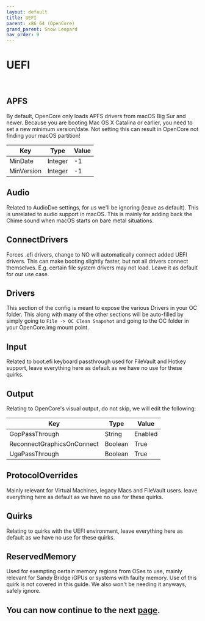 ```yaml
---
layout: default
title: UEFI
parent: x86_64 (OpenCore)
grand_parent: Snow Leopard
nav_order: 9
---
```


# UEFI

<a href="https://raw.githubusercontent.com/royalgraphx/DarwinKVM/main/docs/assets/OpenCoreProMacUEFI.png"><img src="../../../../assets/OpenCoreProMacUEFI.png" alt=""></a>
<a href="https://raw.githubusercontent.com/royalgraphx/DarwinKVM/main/docs/assets/OpenCoreProMacUEFI2.png"><img src="../../../../assets/OpenCoreProMacUEFI2.png" alt=""></a>

## APFS

By default, OpenCore only loads APFS drivers from macOS Big Sur and newer. Because you are booting Mac OS X Catalina or earlier, you need to set a new minimum version/date. Not setting this can result in OpenCore not finding your macOS partition!

| Key | Type | Value |
| ----- | ----- | ----- |
| MinDate | Integer | -1 |
| MinVersion | Integer | -1 |

## Audio

Related to AudioDxe settings, for us we'll be ignoring (leave as default). This is unrelated to audio support in macOS. This is mainly for adding back the Chime sound when macOS starts on bare metal situations.

## ConnectDrivers

Forces .efi drivers, change to NO will automatically connect added UEFI drivers. This can make booting slightly faster, but not all drivers connect themselves. E.g. certain file system drivers may not load. Leave it as default for our use case.

## Drivers

This section of the config is meant to expose the various Drivers in your OC folder. This along with many of the other sections will be auto-filled by simply going to ``File -> OC Clean Snapshot`` and going to the OC folder in your OpenCore.img mount point.

## Input

Related to boot.efi keyboard passthrough used for FileVault and Hotkey support, leave everything here as default as we have no use for these quirks.

## Output

Relating to OpenCore's visual output, do not skip, we will edit the following:

| Key | Type | Value |
| ----- | ----- | ----- |
| GopPassThrough | String | Enabled |
| ReconnectGraphicsOnConnect | Boolean | True |
| UgaPassThrough | Boolean | True |

## ProtocolOverrides

Mainly relevant for Virtual Machines, legacy Macs and FileVault users. leave everything here as default as we have no use for these quirks.

## Quirks

Relating to quirks with the UEFI environment, leave everything here as default as we have no use for these quirks.

## ReservedMemory

Used for exempting certain memory regions from OSes to use, mainly relevant for Sandy Bridge iGPUs or systems with faulty memory. Use of this quirk is not covered in this guide. We also won't be needing it anyways, safely ignore.

## You can now continue to the next <a href="../09-Complete">page</a>.
